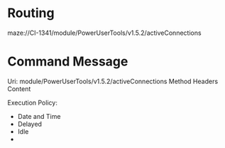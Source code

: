 # Routing
maze://CI-1341/module/PowerUserTools/v1.5.2/activeConnections


# Command Message
Uri: module/PowerUserTools/v1.5.2/activeConnections
Method
Headers
Content


Execution Policy:
- Date and Time
- Delayed
- Idle
- 